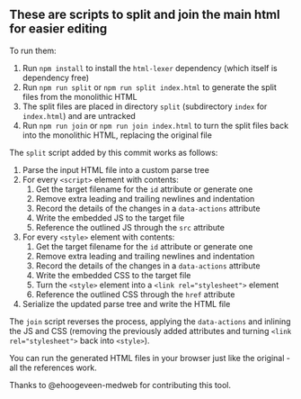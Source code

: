 ## These are scripts to split and join the main html for easier editing

To run them:
1. Run `npm install` to install the `html-lexer` dependency (which itself is dependency free)
2. Run `npm run split` or `npm run split index.html` to generate the split files from the monolithic HTML
3. The split files are placed in directory `split` (subdirectory `index` for `index.html`) and are untracked
4. Run `npm run join` or `npm run join index.html` to turn the split files back into the monolithic HTML, replacing the original file

The `split` script added by this commit works as follows:
1. Parse the input HTML file into a custom parse tree
2. For every `<script>` element with contents:
    1. Get the target filename for the `id` attribute or generate one
    2. Remove extra leading and trailing newlines and indentation
    3. Record the details of the changes in a `data-actions` attribute
    4. Write the embedded JS to the target file
    5. Reference the outlined JS through the `src` attribute
3. For every `<style>` element with contents:
    1. Get the target filename for the `id` attribute or generate one
    2. Remove extra leading and trailing newlines and indentation
    3. Record the details of the changes in a `data-actions` attribute
    4. Write the embedded CSS to the target file
    5. Turn the `<style>` element into a `<link rel="stylesheet">` element
    6. Reference the outlined CSS through the `href` attribute
4. Serialize the updated parse tree and write the HTML file

The `join` script reverses the process, applying the `data-actions` and inlining the JS and CSS (removing the previously added attributes and turning `<link rel="stylesheet">` back into `<style>`).

You can run the generated HTML files in your browser just like the original - all the references work.

Thanks to @ehoogeveen-medweb for contributing this tool.